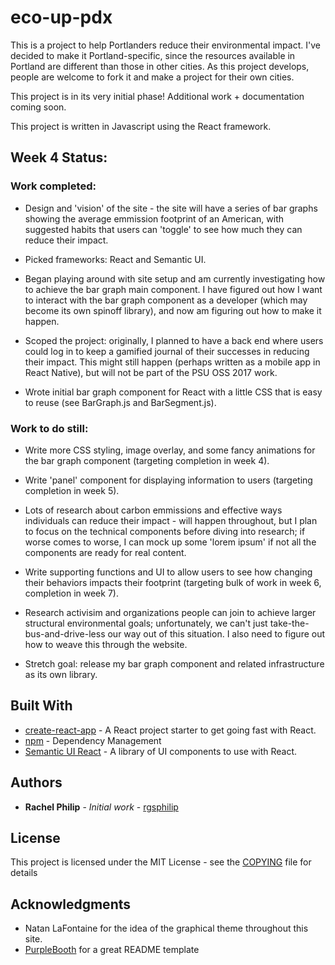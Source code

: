 # eco-up-pdx

This is a project to help Portlanders reduce their environmental impact. I've decided to make it Portland-specific, since the resources available in Portland are different than those in other cities. As this project develops, people are welcome to fork it and make a project for their own cities. 

This project is in its very initial phase! Additional work + documentation coming soon.

This project is written in Javascript using the React framework. 

## Week 4 Status:

### Work completed:

* Design and 'vision' of the site - the site will have a series of bar graphs showing the average emmission footprint of an American, with suggested habits that users can 'toggle' to see how much they can reduce their impact. 

* Picked frameworks: React and Semantic UI.

* Began playing around with site setup and am currently investigating how to achieve the bar graph main component. I have figured out how I want to interact with the bar graph component as a developer (which may become its own spinoff library), and now am figuring out how to make it happen.

* Scoped the project: originally, I planned to have a back end where users could log in to keep a gamified journal of their successes in reducing their impact. This might still happen (perhaps written as a mobile app in React Native), but will not be part of the PSU OSS 2017 work. 

* Wrote initial bar graph component for React with a little CSS that is easy to reuse (see BarGraph.js and BarSegment.js).

### Work to do still:

* Write more CSS styling, image overlay, and some fancy animations for the bar graph component (targeting completion in week 4). 

* Write 'panel' component for displaying information to users (targeting completion in week 5).

* Lots of research about carbon emmissions and effective ways individuals can reduce their impact - will happen throughout, but I plan to focus on the technical components before diving into research; if worse comes to worse, I can mock up some 'lorem ipsum' if not all the components are ready for real content.

* Write supporting functions and UI to allow users to see how changing their behaviors impacts their footprint (targeting bulk of work in week 6, completion in week 7).

* Research activisim and organizations people can join to achieve larger structural environmental goals; unfortunately, we can't just take-the-bus-and-drive-less our way out of this situation. I also need to figure out how to weave this through the website. 

* Stretch goal: release my bar graph component and related infrastructure as its own library.

<!-- ## Getting Started

These instructions will get you a copy of the project up and running on your local machine for development and testing purposes. See deployment for notes on how to deploy the project on a live system.

### Prerequisites

What things you need to install the software and how to install them

```
Give examples
```

### Installing

A step by step series of examples that tell you have to get a development env running

Say what the step will be

```
Give the example
```

And repeat

```
until finished
```

End with an example of getting some data out of the system or using it for a little demo
 -->

## Built With

* [create-react-app](https://github.com/facebookincubator/create-react-app) - A React project starter to get going fast with React.
* [npm](https://www.npmjs.com/) - Dependency Management
* [Semantic UI React](https://react.semantic-ui.com/introduction) - A library of UI components to use with React. 

## Authors

* **Rachel Philip** - *Initial work* - [rgsphilip](https://github.com/rgsphilip)

<!--See also the list of [contributors](https://github.com/your/project/contributors) who participated in this project.-->

## License

This project is licensed under the MIT License - see the [COPYING](COPYING) file for details

## Acknowledgments

* Natan LaFontaine for the idea of the graphical theme throughout this site.
* [PurpleBooth](https://github.com/PurpleBooth) for a great README template
